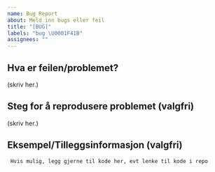 ```yaml
---
name: Bug Report
about: Meld inn bugs eller feil
title: "[BUG]"
labels: "bug \U0001F41B"
assignees: ""
---
```


## Hva er feilen/problemet?

<!--
> Beskriv hva slags problem(er) som oppstår

> Hva forventet du skulle oppstå?

> Hva skjedde istedenfor?
-->

(skriv her.)

## Steg for å reprodusere problemet (valgfri)

<!--
1. Steg en
2. Steg to
3. ....
-->

(skriv her.)

## Eksempel/Tilleggsinformasjon (valgfri)

<!--
Screenshots eller kodesnippets
Legg gjerne ved ekstrainfo som nettleser eller desktop/mobil hvis det er relevant.
-->

```
 Hvis mulig, legg gjerne til kode her, evt lenke til kode i repo
```
